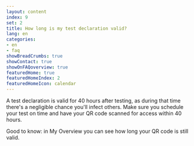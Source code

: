 ```yaml
---
layout: content
index: 9
set: 2
title: How long is my test declaration valid?
lang: en
categories:
- en
- faq
showBreadCrumbs: true
showContact: true
showOnFAQoverview: true
featuredHome: true
featuredHomeIndex: 2
featuredHomeIcon: calendar
---
```

A test declaration is valid for 40 hours after testing, as during that time there's a negligible chance you'll infect others. Make sure you schedule your test on time and have your QR code scanned for access within 40 hours. 

Good to know: in My Overview you can see how long your QR code is still valid.  
